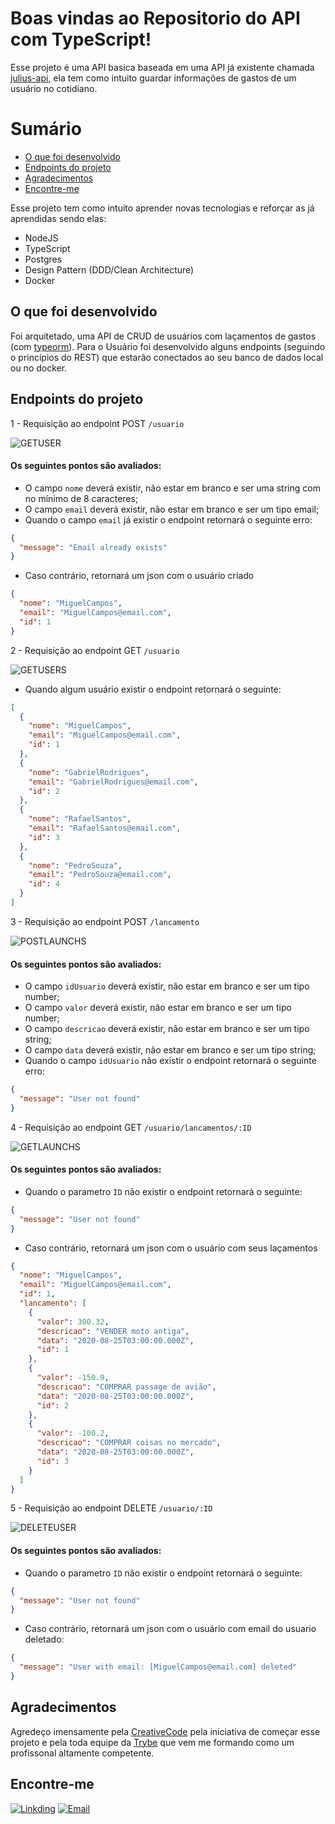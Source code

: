 # Boas vindas ao Repositorio do API com TypeScript!

Esse projeto é uma API basica baseada em uma API já existente chamada <a href="https://github.com/sidneyroberto/julius-api">julius-api</a>, ela tem como intuito guardar informações de gastos de um usuário no cotidiano.

# Sumário

- [O que foi desenvolvido](#o-que-foi-desenvolvido)
- [Endpoints do projeto](#endpoints-do-projeto)
- [Agradecimentos](#agradecimentos)
- [Encontre-me](#encontre-me)


Esse projeto tem como intuito aprender novas tecnologias e reforçar as já aprendidas sendo elas:

- NodeJS
- TypeScript
- Postgres
- Design Pattern (DDD/Clean Architecture)
- Docker


## O que foi desenvolvido

Foi arquitetado, uma API de CRUD de usuários com laçamentos de gastos (com <a href="https://typeorm.io/#/">typeorm</a>). 
Para o Usuário foi desenvolvido alguns endpoints (seguindo o princípios do REST) que estarão conectados ao seu banco de dados local ou no docker.

## Endpoints do projeto

1 - Requisição ao endpoint POST `/usuario`

![GETUSER](https://user-images.githubusercontent.com/80548535/144721757-ad2c43a7-29d9-42b9-9f3d-d754b123772e.png)

#### Os seguintes pontos são avaliados:

- O campo `nome` deverá existir, não estar em branco e ser uma string com no mínimo de 8 caracteres;
- O campo `email` deverá existir, não estar em branco e ser um tipo email;
- Quando o campo `email` já existir o endpoint retornará o seguinte erro:

```json
{
  "message": "Email already exists"
}
```
- Caso contrário, retornará um json com o usuário criado

```json
{
  "nome": "MiguelCampos",
  "email": "MiguelCampos@email.com",
  "id": 1
}
```

2 - Requisição ao endpoint GET `/usuario`

![GETUSERS](https://user-images.githubusercontent.com/80548535/144721957-a6aa8c01-f4a0-490e-b2b7-9ec8788678e3.png)

- Quando algum usuário existir o endpoint retornará o seguinte:

```json
[
  {
    "nome": "MiguelCampos",
    "email": "MiguelCampos@email.com",
    "id": 1
  },
  {
    "nome": "GabrielRodrigues",
    "email": "GabrielRodrigues@email.com",
    "id": 2
  },
  {
    "nome": "RafaelSantos",
    "email": "RafaelSantos@email.com",
    "id": 3
  },
  {
    "nome": "PedroSouza",
    "email": "PedroSouza@email.com",
    "id": 4
  }
]
```

3 - Requisição ao endpoint POST `/lancamento`

![POSTLAUNCHS](https://user-images.githubusercontent.com/80548535/144722385-1f237539-ae80-4a91-9fee-4f8edf18d801.png)

#### Os seguintes pontos são avaliados:

- O campo `idUsuario` deverá existir, não estar em branco e ser um tipo number;
- O campo `valor` deverá existir, não estar em branco e ser um tipo number;
- O campo `descricao` deverá existir, não estar em branco e ser um tipo string;
- O campo `data` deverá existir, não estar em branco e ser um tipo string;
- Quando o campo `idUsuario` não existir o endpoint retornará o seguinte erro:

```json
{
  "message": "User not found"
}
```

4 - Requisição ao endpoint GET `/usuario/lancamentos/:ID`

![GETLAUNCHS](https://user-images.githubusercontent.com/80548535/144722434-a125be62-ff73-4562-a718-8fbc5f02adeb.png)

#### Os seguintes pontos são avaliados:

- Quando o parametro `ID` não existir o endpoint retornará o seguinte:

```json
{
  "message": "User not found"
}
```

- Caso contrário, retornará um json com o usuário com seus laçamentos

```json
{
  "nome": "MiguelCampos",
  "email": "MiguelCampos@email.com",
  "id": 1,
  "lancamento": [
    {
      "valor": 300.32,
      "descricao": "VENDER moto antiga",
      "data": "2020-08-25T03:00:00.000Z",
      "id": 1
    },
    {
      "valor": -150.9,
      "descricao": "COMPRAR passage de avião",
      "data": "2020-08-25T03:00:00.000Z",
      "id": 2
    },
    {
      "valor": -100.2,
      "descricao": "COMPRAR coisas no mercado",
      "data": "2020-08-25T03:00:00.000Z",
      "id": 3
    }
  ]
}
```

5 - Requisição ao endpoint DELETE `/usuario/:ID`

![DELETEUSER](https://user-images.githubusercontent.com/80548535/144722710-a9154b9a-d00b-4eb2-b170-c69d9ec6b9d4.png)

#### Os seguintes pontos são avaliados:

- Quando o parametro `ID` não existir o endpoint retornará o seguinte:

```json
{
  "message": "User not found"
}
```
- Caso contrário, retornará um json com o usuário com email do usuario deletado:

```json
{
  "message": "User with email: [MiguelCampos@email.com] deleted"
}
```

## Agradecimentos

Agredeço imensamente pela <a href="https://www.creativecode.art.br/">CreativeCode</a> pela iniciativa de começar esse projeto e pela toda equipe da <a href="https://www.betrybe.com/">Trybe</a> que vem me formando como um profissonal altamente competente.

## Encontre-me
[![Linkding](https://img.shields.io/badge/LinkedIn-0077B5?style=for-the-badge&logo=linkedin&logoColor=white)](https://www.linkedin.com/in/miguel-campos-6b7243203/)
[![Email](https://img.shields.io/badge/Gmail-D14836?style=for-the-badge&logo=gmail&logoColor=white)](mailto:1hamander@gmail.com)
